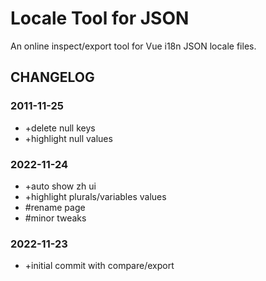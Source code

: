 # Locale Tool for JSON

An online inspect/export tool for Vue i18n JSON locale files.

## CHANGELOG

### 2011-11-25

- +delete null keys
- +highlight null values

### 2022-11-24

- +auto show zh ui
- +highlight plurals/variables values
- #rename page
- #minor tweaks

### 2022-11-23

- +initial commit with compare/export
